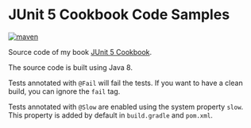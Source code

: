 # JUnit 5 Cookbook Code Samples

[![maven](https://github.com/VividcodeIO/junit5-starter/actions/workflows/maven.yaml/badge.svg)](https://github.com/VividcodeIO/junit5-starter/actions/workflows/maven.yaml)

Source code of my book [JUnit 5 Cookbook](https://leanpub.com/junit5).

The source code is built using Java 8.

Tests annotated with `@Fail` will fail the tests. If you want to have a clean
build, you can ignore the `fail` tag.

Tests annotated with `@Slow` are enabled using the system property `slow`. This
property is added by default in `build.gradle` and `pom.xml`.